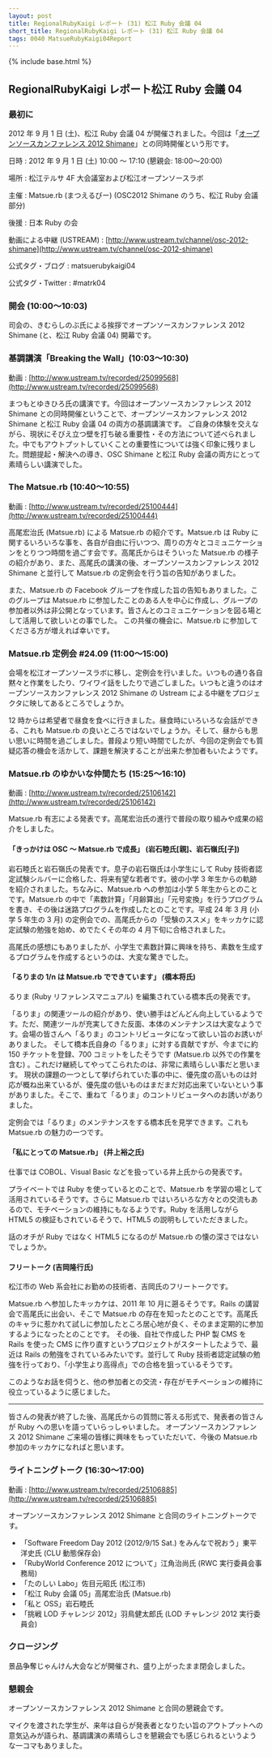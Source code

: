 ```yaml
---
layout: post
title: RegionalRubyKaigi レポート (31) 松江 Ruby 会議 04
short_title: RegionalRubyKaigi レポート (31) 松江 Ruby 会議 04
tags: 0040 MatsueRubyKaigi04Report
---
```

{% include base.html %}


## RegionalRubyKaigi レポート松江 Ruby 会議 04

### 最初に

2012 年 9 月 1 日 (土)、松江 Ruby 会議 04 が開催されました。今回は「[オープンソースカンファレンス 2012 Shimane](http://www.ospn.jp/osc2012-shimane/)」との同時開催という形です。

日時
: 2012 年 9 月 1 日 (土) 10:00 〜 17:10 (懇親会: 18:00〜20:00)

場所
: 松江テルサ 4F 大会議室および松江オープンソースラボ

主催
: Matsue.rb (まつえるびー) (OSC2012 Shimane のうち、松江 Ruby 会議部分)

後援
: 日本 Ruby の会

動画による中継 (USTREAM)
: [http://www.ustream.tv/channel/osc-2012-shimane](http://www.ustream.tv/channel/osc-2012-shimane)

公式タグ・ブログ
: matsuerubykaigi04

公式タグ・Twitter
: #matrk04

### 開会 (10:00〜10:03)

司会の、きむらしのぶ氏による挨拶でオープンソースカンファレンス 2012 Shimane (と、松江 Ruby 会議 04) 開幕です。

### 基調講演「Breaking the Wall」(10:03〜10:30)

動画
:  [http://www.ustream.tv/recorded/25099568](http://www.ustream.tv/recorded/25099568)

まつもとゆきひろ氏の講演です。今回はオープンソースカンファレンス 2012 Shimane との同時開催ということで、オープンソースカンファレンス 2012 Shimane と松江 Ruby 会議 04 の両方の基調講演です。
ご自身の体験を交えながら、現状にそびえ立つ壁を打ち破る重要性・その方法について述べられました。中でもアウトプットしていくことの重要性については強く印象に残りました。問題提起・解決への導き、OSC Shimane と松江 Ruby 会議の両方にとって素晴らしい講演でした。

### The Matsue.rb (10:40〜10:55)

動画
:  [http://www.ustream.tv/recorded/25100444](http://www.ustream.tv/recorded/25100444)

高尾宏治氏 (Matsue.rb) による Matsue.rb の紹介です。Matsue.rb は Ruby に関するいろいろな事を、各自が自由に行いつつ、周りの方々とコミュニケーションをとりつつ時間を過ごす会です。高尾氏からはそういった Matsue.rb の様子の紹介があり、また、高尾氏の講演の後、オープンソースカンファレンス 2012 Shimane と並行して Matsue.rb の定例会を行う旨の告知がありました。

また、Matsue.rb の Facebook グループを作成した旨の告知もありました。このグループは Matsue.rb に参加したことのある人を中心に作成し、グループの参加者以外は非公開となっています。皆さんとのコミュニケーションを図る場として活用して欲しいとの事でした。
この共催の機会に、Matsue.rb に参加してくださる方が増えれば幸いです。

### Matsue.rb 定例会 #24.09 (11:00〜15:00)

会場を松江オープンソースラボに移し、定例会を行いました。いつもの通り各自黙々と作業をしたり、ワイワイ話をしたりで過ごしました。いつもと違うのはオープンソースカンファレンス 2012 Shimane の Ustream による中継をプロジェクタに映してあるところでしょうか。

12 時からは希望者で昼食を食べに行きました。昼食時にいろいろな会話ができる、これも Matsue.rb の良いところではないでしょうか。そして、昼からも思い思いに時間を過ごしました。普段より短い時間でしたが、今回の定例会でも質疑応答の機会を活かして、課題を解決することが出来た参加者もいたようです。

### Matsue.rb のゆかいな仲間たち (15:25〜16:10)

動画
:  [http://www.ustream.tv/recorded/25106142](http://www.ustream.tv/recorded/25106142)

Matsue.rb 有志による発表です。高尾宏治氏の進行で普段の取り組みや成果の紹介をしました。

#### 「きっかけは OSC 〜 Matsue.rb で成長」 (岩石睦氏[親]、岩石嶺氏[子])

岩石睦氏と岩石嶺氏の発表です。息子の岩石嶺氏は小学生にして Ruby 技術者認定試験シルバーに合格した、将来有望な若者です。彼の小学 3 年生からの軌跡を紹介されました。ちなみに、Matsue.rb への参加は小学 5 年生からとのことです。Matsue.rb の中で「素数計算」「月齢算出」「元号変換」を行うプログラムを書き、その後は迷路プログラムを作成したとのことです。平成 24 年 3 月 (小学 5 年生の 3 月) の定例会での、高尾氏からの「受験のススメ」をキッカケに認定試験の勉強を始め、めでたくその年の 4 月下旬に合格されました。

高尾氏の感想にもありましたが、小学生で素数計算に興味を持ち、素数を生成するプログラムを作成するというのは、大変な驚きでした。

#### 「るりまの 1/n は Matsue.rb でできています」 (橋本将氏)

るりま (Ruby リファレンスマニュアル) を編集されている橋本氏の発表です。

「るりま」の関連ツールの紹介があり、使い勝手はどんどん向上しているようです。ただ、関連ツールが充実してきた反面、本体のメンテナンスは大変なようです。会場の皆さんへ「るりま」のコントリビュータになって欲しい旨のお誘いがありました。
そして橋本氏自身の「るりま」に対する貢献ですが、今までに約 150 チケットを登録、700 コミットをしたそうです (Matsue.rb 以外での作業を含む) 。これだけ継続してやってこられたのは、非常に素晴らしい事だと思います。
現状の課題の一つとして挙げられていた事の中に、優先度の高いものは対応が概ね出来ているが、優先度の低いものはまだまだ対応出来ていないという事がありました。そこで、重ねて「るりま」のコントリビュータへのお誘いがありました。

定例会では「るりま」のメンテナンスをする橋本氏を見学できます。これも Matsue.rb の魅力の一つです。

#### 「私にとっての Matsue.rb」 (井上裕之氏)

仕事では COBOL、Visual Basic などを扱っている井上氏からの発表です。

プライベートでは Ruby を使っているとのことで、Matsue.rb を学習の場として活用されているそうです。さらに Matsue.rb ではいろいろな方々との交流もあるので、モチベーションの維持にもなるようです。Ruby を活用しながら HTML5 の検証もされているそうで、HTML5 の説明もしていただきました。

話のオチが Ruby ではなく HTML5 になるのが Matsue.rb の懐の深さではないでしょうか。

#### フリートーク (吉岡隆行氏)

松江市の Web 系会社にお勤めの技術者、吉岡氏のフリートークです。

Matsue.rb へ参加したキッカケは、2011 年 10 月に遡るそうです。Rails の講習会で高尾氏に出会い、そこで Matsue.rb の存在を知ったとのことです。高尾氏のキャラに惹かれて試しに参加したところ居心地が良く、そのまま定期的に参加するようになったとのことです。
その後、自社で作成した PHP 製 CMS を Rails を使った CMS に作り直すというプロジェクトがスタートしたようで、最近は Rails の勉強をされているみたいです。並行して Ruby 技術者認定試験の勉強を行っており、「小学生より高得点」での合格を狙っているそうです。

このようなお話を伺うと、他の参加者との交流・存在がモチベーションの維持に役立っているように感じました。

----

皆さんの発表が終了した後、高尾氏からの質問に答える形式で、発表者の皆さんが Ruby への思いを語っていらっしゃいました。
オープンソースカンファレンス 2012 Shimane ご来場の皆様に興味をもっていただいて、今後の Matsue.rb 参加のキッカケになればと思います。

### ライトニングトーク (16:30〜17:00)

動画
:  [http://www.ustream.tv/recorded/25106885](http://www.ustream.tv/recorded/25106885)

オープンソースカンファレンス 2012 Shimane と合同のライトニングトークです。

* 「Software Freedom Day 2012 (2012/9/15 Sat.) をみんなで祝おう」東平洋史氏 (CLU 動態保存会)
* 「RubyWorld Conference 2012 について」江角治尚氏 (RWC 実行委員会事務局)
* 「たのしい Labo」佐目元昭氏 (松江市)
* 「松江 Ruby 会議 05」高尾宏治氏 (Matsue.rb)
* 「私と OSS」岩石睦氏
* 「挑戦 LOD チャレンジ 2012」羽鳥健太郎氏 (LOD チャレンジ 2012 実行委員会)


### クロージング

景品争奪じゃんけん大会などが開催され、盛り上がったまま閉会しました。

### 懇親会

オープンソースカンファレンス 2012 Shimane と合同の懇親会です。

マイクを渡された学生が、来年は自らが発表者となりたい旨のアウトプットへの意気込みが語られ、基調講演の素晴らしさを懇親会でも感じられるというような一コマもありました。


